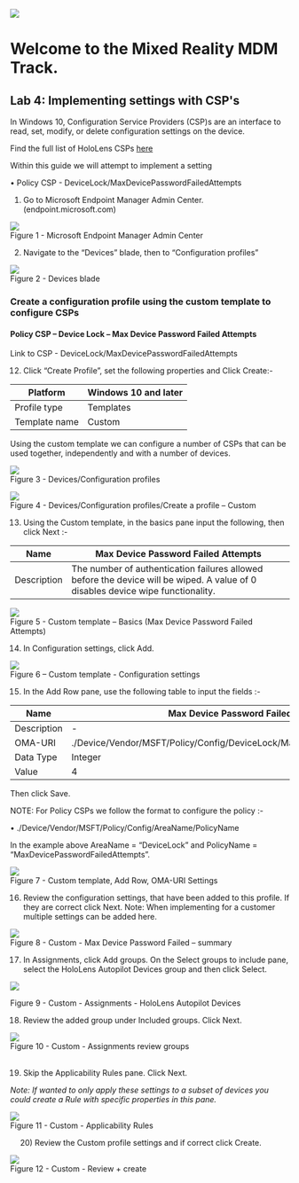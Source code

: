 
![](Images/MRTL-MDMBanner.png)

# Welcome to the Mixed Reality MDM Track. 

## Lab 4: Implementing settings with CSP's


In Windows 10, Configuration Service Providers (CSP)s are an interface to read, set, modify, or delete configuration settings on the device.

Find the full list of HoloLens CSPs [here](https://docs.microsoft.com/en-us/windows/client-management/mdm/configuration-service-provider-reference#csps-supported-in-hololens-devices)

Within this guide we will attempt to implement a setting

•	Policy CSP - DeviceLock/MaxDevicePasswordFailedAttempts  

1)	Go to Microsoft Endpoint Manager Admin Center. (endpoint.microsoft.com)

![](Images/Lab41.png)   
Figure 1 - Microsoft Endpoint Manager Admin Center  

2)	Navigate to the “Devices” blade, then to “Configuration profiles”  

![](Images/Lab42.png)    
Figure 2 - Devices blade  


### Create a configuration profile using the custom template to configure CSPs


#### Policy CSP – Device Lock – Max Device Password Failed Attempts
Link to CSP - DeviceLock/MaxDevicePasswordFailedAttempts

12)	Click “Create Profile”, set the following properties and Click Create:-  

|Platform|	Windows 10 and later|
| ---|---|
|Profile type|	Templates|
|Template name|	Custom|

Using the custom template we can configure a number of CSPs that can be used together, independently and with a number of devices.  

![](Images/Lab413.png)    
Figure 3 - Devices/Configuration profiles  


![](Images/Lab414.png)     
Figure 4 - Devices/Configuration profiles/Create a profile – Custom


13)	Using the Custom template, in the basics pane input the following, then click Next :-  

|Name|	Max Device Password Failed Attempts|
| --- | ---| 
|Description|	The number of authentication failures allowed before the device will be wiped. A value of 0 disables device wipe functionality.|

 ![](Images/Lab415.png)    
Figure 5 - Custom template – Basics  (Max Device Password Failed Attempts)  

14)	In Configuration settings, click Add.  

![](Images/Lab416.png)     
Figure 6 – Custom template - Configuration settings  

15)	In the Add Row pane, use the following table to input the fields :-  

|Name	|Max Device Password Failed Attempts|
|---|---|
|Description|	-|
|OMA-URI|	./Device/Vendor/MSFT/Policy/Config/DeviceLock/MaxDevicePasswordFailedAttempts|
|Data Type|	Integer|
|Value	|4|

Then click Save. 

NOTE: For Policy CSPs we follow the format to configure the policy :- 

•	./Device/Vendor/MSFT/Policy/Config/AreaName/PolicyName 

In the example above AreaName = “DeviceLock” and PolicyName = “MaxDevicePasswordFailedAttempts”.


 ![](Images/Lab417.png)  
Figure 7 - Custom template, Add Row, OMA-URI Settings  


16)	Review the configuration settings, that have been added to this profile. If they are correct click Next.
Note: When implementing for a customer multiple settings can be added here.  

![](Images/Lab418.png)    	 
Figure 8 - Custom - Max Device Password Failed – summary  


17)	In Assignments, click Add groups. On the Select groups to include pane, select the HoloLens Autopilot Devices group and then click Select.  

![](Images/Lab419.png)    
	 
Figure 9 - Custom - Assignments - HoloLens Autopilot Devices  


18)	Review the added group under Included groups. Click Next.

![](Images/Lab420.png)     
Figure 10 - Custom - Assignments review groups  
 

19)	Skip the Applicability Rules pane. Click Next.  

*Note: If wanted to only apply these settings to a subset of devices you could create a Rule with specific properties in this pane.*

 ![](Images/Lab421.png)    
Figure 11 - Custom - Applicability Rules  

 
20)	Review the Custom profile settings and if correct click Create.

![](Images/Lab422.png)   
Figure 12 - Custom - Review + create

